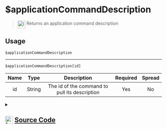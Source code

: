# $applicationCommandDescription
> <img align="top" src="https://upload.wikimedia.org/wikipedia/commons/thumb/e/e4/Infobox_info_icon.svg/160px-Infobox_info_icon.svg.png?20150409153300" alt="image" width="25" height="auto"> Returns an application command description
## Usage
```
$applicationCommandDescription
```
---
```
$applicationCommandDescription[id]
```
| Name | Type | Description | Required | Spread
| :---: | :---: | :---: | :---: | :---: |
id | String | The id of the command to pull its description | Yes | No
<details>
<summary>
    
## <img align="top" src="https://cdn4.iconfinder.com/data/icons/iconsimple-logotypes/512/github-512.png" alt="image" width="25" height="auto">  [Source Code](https://github.com/tryforge/ForgeScript-V2/blob/main/src/native/applicationCommandDescription.ts)
    
</summary>
    
```ts
import { noop } from "lodash";
import { ArgType, NativeFunction, Return } from "../structures";

export default new NativeFunction({
    name: "$applicationCommandDescription",
    version: "1.0.7",
    description: "Returns an application command description",
    brackets: false,
    args: [
        {
            name: "id",
            description: "The id of the command to pull its description",
            rest: false,
            required: true,
            type: ArgType.String
        }
    ],
    unwrap: true,
    async execute(ctx, [ id ]) {
        if (this.hasFields) {
            const command = await ctx.client.application.commands.fetch(id).catch(noop)
            return Return.success(command ? command.description : undefined)
        }

        return Return.success(ctx.interaction?.isCommand() ? ctx.interaction.command?.description : undefined)
    },
})
```
    
</details>